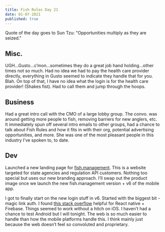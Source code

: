 ```yaml
---
title: Fish Rules Day 21
date: 01-07-2021
published: true
---
```


Quote of the day goes to Sun Tzu: "Opportunities multiply as they are seized."

## Misc.

UGH…Gusto…c’mon…sometimes they do a great job hand holding…other times not so much.  Had no idea we had to pay the health care provider directly, everything in Gusto seemed to indicate they handle that for you.  Blah.  On top of that, I have no idea what the login is for the health care provider! (Shakes fist).  Had to call them and jump through the hoops.

## Business

Had a great intro call with the CMO of a large lobby group.  The convo. was around getting more people to fish, removing barriers for new anglers, etc.  It immediately spun off several intro emails to other groups, had a chance to talk about Fish Rules and how it fits in with their org, potential advertising opportunities, and more.  She was one of the most pleasant people in this industry I’ve spoken to, to date.

## Dev

Launched a new landing page for [fish.management][1].  This is a website targeted for state agencies and regulation API customers.  Nothing too special but uses our new branding approach.  I’ll swap out the product image once we launch the new fish.management version + v6 of the mobile app.

I got to finally start on the new login stuff in v6.  Started with the biggest bit - magic link auth.  I found [this stack overflow][2] helpful for React native + Firebase.  Things seemed to work without a hitch on iOS.  I haven’t had a chance to test Android but I will tonight.  The web is so much easier to handle than how the mobile platforms handle this.  I think mainly just because the web doesn’t feel so convoluted and proprietary.

[1]:	https://fish.management/
[2]:	https://stackoverflow.com/questions/61564203/how-to-setup-sendsigninlinktoemail-from-firebase-in-react-native